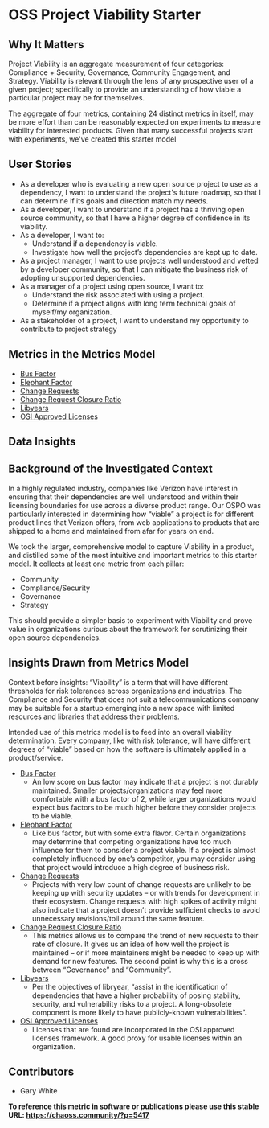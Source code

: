 # OSS Project Viability Starter

## Why It Matters

Project Viability is an aggregate measurement of four categories: Compliance + Security, Governance, Community Engagement, and Strategy. Viability is relevant through the lens of any prospective user of a given project; specifically to provide an understanding of how viable a particular project may be for themselves. 

The aggregate of four metrics, containing 24 distinct metrics in itself, may be more effort than can be reasonably expected on experiments to measure viability for interested products. Given that many successful projects start with experiments, we've created this starter model 

## User Stories

* As a developer who is evaluating a new open source project to use as a dependency, I want to understand the project's future roadmap, so that I can determine if its goals and direction match my needs.
* As a developer, I want to understand if a project has a thriving open source community, so that I have a higher degree of confidence in its viability.
* As a developer, I want to:
    * Understand if a dependency is viable.
    * Investigate how well the project’s dependencies are kept up to date.
* As a project manager, I want to use projects well understood and vetted by a developer community, so that I can mitigate the business risk of adopting unsupported dependencies.
* As a manager of a project using open source, I want to:
    * Understand the risk associated with using a project.
    * Determine if a project aligns with long term technical goals of myself/my organization.
* As a stakeholder of a project, I want to understand my opportunity to contribute to project strategy

## Metrics in the Metrics Model

* [Bus Factor](https://chaoss.community/?p=3944)
* [Elephant Factor](https://chaoss.community/?p=3940)
* [Change Requests](https://chaoss.community/?p=3610)
* [Change Request Closure Ratio](https://chaoss.community/?p=4834)
* [Libyears](https://chaoss.community/?p=3976)
* [OSI Approved Licenses](https://chaoss.community/?p=3962)

## Data Insights

## Background of the Investigated Context

In a highly regulated industry, companies like Verizon have interest in ensuring that their dependencies are well understood and within their licensing boundaries for use across a diverse product range. Our OSPO was particularly interested in determining how “viable” a project is for different product lines that Verizon offers, from web applications to products that are shipped to a home and maintained from afar for years on end.

We took the larger, comprehensive model to capture Viability in a product, and distilled some of the most intuitive and important metrics to this starter model. It collects at least one metric from each pillar:
* Community
* Compliance/Security
* Governance
* Strategy

This should provide a simpler basis to experiment with Viability and prove value in organizations curious about the framework for scrutinizing their open source dependencies.

## Insights Drawn from Metrics Model

Context before insights: “Viability” is a term that will have different thresholds for risk tolerances across organizations and industries. The Compliance and Security that does not suit a telecommunications company may be suitable for a startup emerging into a new space with limited resources and libraries that address their problems. 

Intended use of this metrics model is to feed into an overall viability determination. Every company, like with risk tolerance, will have different degrees of “viable” based on how the software is ultimately applied in a product/service.



* [Bus Factor](https://chaoss.community/?p=3944)
    * An low score on bus factor may indicate that a project is not durably maintained. Smaller projects/organizations may feel more comfortable with a bus factor of 2, while larger organizations would expect bus factors to be much higher before they consider projects to be viable.
* [Elephant Factor](https://chaoss.community/?p=3940)
    * Like bus factor, but with some extra flavor. Certain organizations may determine that competing organizations have too much influence for them to consider a project viable. If a project is almost completely influenced by one’s competitor, you may consider using that project would introduce a high degree of business risk.
* [Change Requests](https://chaoss.community/?p=3610)
    * Projects with very low count of change requests are unlikely to be keeping up with security updates – or with trends for development in their ecosystem. Change requests with high spikes of activity might also indicate that a project doesn’t provide sufficient checks to avoid unnecessary revisions/toil around the same feature.
* [Change Request Closure Ratio](https://chaoss.community/?p=4834)
    * This metrics allows us to compare the trend of new requests to their rate of closure. It gives us an idea of how well the project is maintained – or if more maintainers might be needed to keep up with demand for new features. The second point is why this is a cross between “Governance” and “Community”.
* [Libyears](https://chaoss.community/?p=3976)
    * Per the objectives of libryear, “assist in the identification of dependencies that have a  higher probability of posing stability, security, and vulnerability risks to a project. A long-obsolete component is more likely to have publicly-known vulnerabilities”.
* [OSI Approved Licenses](https://chaoss.community/?p=3962)
    * Licenses that are found are incorporated in the OSI approved licenses framework. A good proxy for usable licenses within an organization.


## Contributors

- Gary White

**To reference this metric in software or publications please use this stable URL: https://chaoss.community/?p=5417**